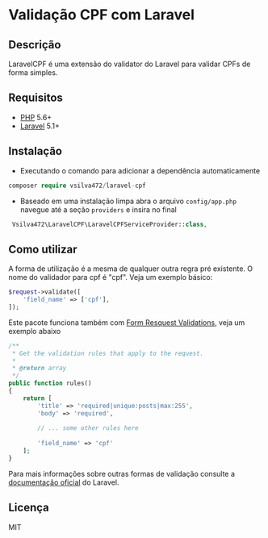 # Validação CPF com Laravel

## Descrição

LaravelCPF é uma extensão do validator do Laravel para validar CPFs de forma simples.


## Requisitos
* [PHP](https://php.net) 5.6+
* [Laravel](https://laravel.com/) 5.1+


## Instalação 

+ Executando o comando para adicionar a dependência automaticamente
```php
composer require vsilva472/laravel-cpf
```

* Baseado em uma instalação limpa abra o arquivo `config/app.php` navegue até a seção `providers` e insira no final
```php
 Vsilva472\LaravelCPF\LaravelCPFServiceProvider::class,
 ``` 

## Como utilizar
A forma de utilização é a mesma de qualquer outra regra pré existente. O nome do validador para cpf é "cpf". Veja um exemplo básico:

```php
$request->validate([
    'field_name' => ['cpf'],
]);
```
Este pacote funciona também com [Form Resquest Validations](https://laravel.com/docs/5.5/validation#form-request-validation), veja um exemplo abaixo

```php
/**
 * Get the validation rules that apply to the request.
 *
 * @return array
 */
public function rules()
{
    return [
        'title' => 'required|unique:posts|max:255',
        'body' => 'required',
        
        // ... some other rules here
        
        'field_name' => 'cpf'
    ];
}
```

Para mais informações sobre outras formas de validação consulte a [documentação oficial](https://laravel.com/docs/5.5/validation) do Laravel.


## Licença
MIT